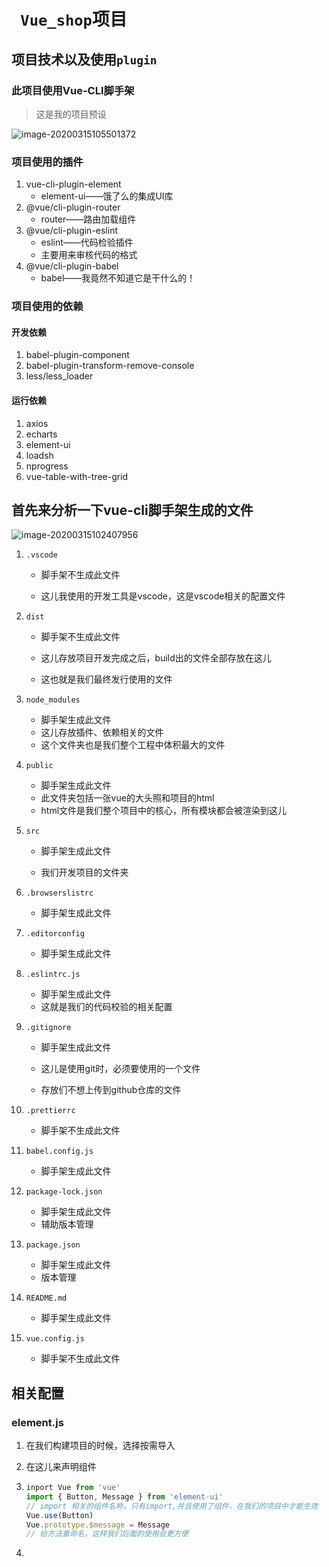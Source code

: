 # ` Vue_shop`项目

## 项目技术以及使用`plugin`

### 此项目使用Vue-CLI脚手架

> 这是我的项目预设

![image-20200315105501372](C:\Users\张辉\AppData\Roaming\Typora\typora-user-images\image-20200315105501372.png)

### 项目使用的插件

1. vue-cli-plugin-element
   + element-ui——饿了么的集成UI库
2. @vue/cli-plugin-router
   + router——路由加载组件
3. @vue/cli-plugin-eslint
   + eslint——代码检验插件
   + 主要用来审核代码的格式
4. @vue/cli-plugin-babel
   + babel——我竟然不知道它是干什么的！
### 项目使用的依赖

#### 开发依赖

1. babel-plugin-component
2. babel-plugin-transform-remove-console
3. less/less_loader

#### 运行依赖

1. axios
2. echarts
3. element-ui
4. loadsh
5. nprogress
6. vue-table-with-tree-grid

## 首先来分析一下vue-cli脚手架生成的文件

![image-20200315102407956](C:\Users\张辉\AppData\Roaming\Typora\typora-user-images\image-20200315102407956.png)

1. `.vscode`

   + 脚手架不生成此文件

   + 这儿我使用的开发工具是vscode，这是vscode相关的配置文件

2. `dist`

   + 脚手架不生成此文件

   + 这儿存放项目开发完成之后，build出的文件全部存放在这儿
   + 这也就是我们最终发行使用的文件

3. `node_modules`

   + 脚手架生成此文件
   + 这儿存放插件、依赖相关的文件
   + 这个文件夹也是我们整个工程中体积最大的文件

4. `public`

   + 脚手架生成此文件
   + 此文件夹包括一张vue的大头照和项目的html
   + html文件是我们整个项目中的核心，所有模块都会被渲染到这儿

5. `src`

   + 脚手架生成此文件

   + 我们开发项目的文件夹

6. `.browserslistrc`

   + 脚手架生成此文件

7. `.editorconfig`

   + 脚手架生成此文件

8. `.eslintrc.js`

   + 脚手架生成此文件
   + 这就是我们的代码校验的相关配置

9. `.gitignore`

   + 脚手架生成此文件

   + 这儿是使用git时，必须要使用的一个文件
   + 存放们不想上传到github仓库的文件

10. `.prettierrc`

    + 脚手架不生成此文件

11. `babel.config.js`

    + 脚手架生成此文件

12. `package-lock.json`

    + 脚手架生成此文件
    + 辅助版本管理

13. `package.json`

    + 脚手架生成此文件
    + 版本管理

14. `README.md`

    + 脚手架生成此文件

15. `vue.config.js`

    + 脚手架不生成此文件

## 相关配置

### element.js

1. 在我们构建项目的时候，选择按需导入

2. 在这儿来声明组件

3. ```js
   inport Vue from 'vue'
   import { Button, Message } from 'element-ui'
   // import 相关的组件名称，只有import,并且使用了组件，在我们的项目中才能生效
   Vue.use(Button)
   Vue.prototype.$message = Message
   // 给方法重命名，这样我们后面的使用会更方便
   ```

4. 